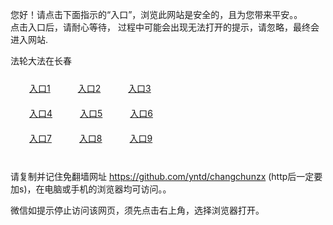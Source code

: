 您好！请点击下面指示的“入口”，浏览此网站是安全的，且为您带来平安。。 <br/>
点击入口后，请耐心等待， 过程中可能会出现无法打开的提示，请忽略，最终会进入网站. </br>

法轮大法在长春<br/>
<div style="padding:10px"><a style="margin:20px" target="_blank" href="https://d1uhnbh75pzod4.cloudfront.net/2Qpsp?qfhsomrv" id="ccLink1" rel="nofollow">入口1</a> <a target="_blank" style="margin:20px" href="https://d2dycjzjoo738t.cloudfront.net/2Qpsp?itlpm" id="ccLink2" rel="nofollow">入口2</a> <a style="margin:20px" target="_blank" href="https://d3f5yd1b4o98mc.cloudfront.net/2Qpsp?kkfllqh" id="ccLink3" rel="nofollow">入口3</a></div>

<div style="padding:10px" ><a style="margin:20px" target="_blank" href="https://d1uhnbh75pzod4.cloudfront.net/2Qpsp?qfhsomrv" id="ccLink4" rel="nofollow">入口4</a> <a style="margin:20px" href="https://d2dycjzjoo738t.cloudfront.net/2Qpsp?itlpm" target="_blank" id="ccLink5" rel="nofollow">入口5</a> <a style="margin:20px" href="https://d3f5yd1b4o98mc.cloudfront.net/2Qpsp?kkfllqh" target="_blank" id="ccLink6" rel="nofollow">入口6</a></div>

<div style="padding:10px"><a style="margin:20px" target="_blank" href="https://d1uhnbh75pzod4.cloudfront.net/2Qpsp?qfhsomrv" id="ccLink7" rel="nofollow">入口7</a> <a style="margin:20px" href="https://d2dycjzjoo738t.cloudfront.net/2Qpsp?itlpm" target="_blank" id="ccLink8" rel="nofollow">入口8</a> <a style="margin:20px" target="_blank" href="https://d3f5yd1b4o98mc.cloudfront.net/2Qpsp?kkfllqh" id="ccLink9" rel="nofollow">入口9</a></div>

<br/>



请复制并记住免翻墙网址 https://github.com/yntd/changchunzx (http后一定要加s)，在电脑或手机的浏览器均可访问。。<br/>

微信如提示停止访问该网页，须先点击右上角，选择浏览器打开。
